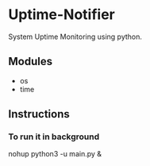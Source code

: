 # Uptime-Notifier
System Uptime Monitoring using python.

## Modules
- os
- time

## Instructions
### To run it in background
   nohup python3 -u main.py &
